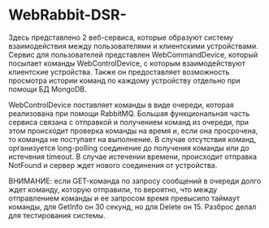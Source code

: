 # WebRabbit-DSR-
Здесь представлено 2 веб-сервиса, которые образуют систему взаимодействия между пользователями и клиентскими устройствами.
Сервис для пользователей представлен WebCommandDevice, который посылает команды WebControlDevice, с которым взаимодействуют клиентские устройства.
Также он предоставляет возможность просмотра истории команд по каждому устройству отдельно при помощи БД MongoDB.

WebControlDevice поставляет команды в виде очереди, которая реализована при помощи RabbitMQ. Большая функциональная часть сервиса связана
с отправкой и получением команд из очереди, при этом происходит проверка команды на время и, если она просрочена, то команда не поступает на выполнение. В случае отсутствия команд, организуется long-polling соединение до получения команды или до истечения timeout. В случае истечении времени, происходит отправка NotFound и сервер ждет нового соединения от устройства.

ВНИМАНИЕ: если GET-команда по запросу сообщений в очереди долго ждет команду, которую отправили, то вероятно, что между отправлением команды и ее запросом время превысило таймаут команды, для GetInfo он 30 секунд, но для Delete он 15. Разброс делал для тестирования системы.

